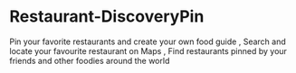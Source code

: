 # Restaurant-DiscoveryPin
Pin your favorite restaurants and create your own food guide , Search and locate your favourite restaurant on Maps ,
Find restaurants pinned by your friends and other foodies around the world
